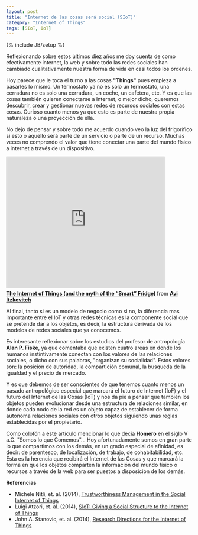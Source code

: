 ```yaml
---
layout: post
title: "Internet de las cosas será social (SIoT)"
category: "Internet of Things"
tags: [SIoT, IoT]
---
```

{% include JB/setup %}

Reflexionando sobre estos últimos diez años me doy cuenta de como efectivamente internet, la web y sobre todo las redes sociales han cambiado cualitativamente nuestra forma de vida en casi todos los ordenes. 

Hoy parece que le toca el turno a las cosas **"Things"** pues empieza a pasarles lo mismo. Un termostato ya no es solo un termostato, una cerradura no es solo una cerradura, un coche, un cafetera, etc. Y es que las cosas también quieren conectarse a Internet, o mejor dicho, queremos descubrir, crear y gestionar nuevas redes de recursos sociales con estas cosas. Curioso cuanto menos ya que esto es parte de nuestra propia naturaleza o una proyección de ella.

No dejo de pensar y sobre todo me acuerdo cuando veo la luz del frigorífico si esto o aquello será parte de un servicio o parte de un recurso. Muchas veces no comprendo el valor que tiene conectar una parte del mundo físico a internet a través de un dispositivo. 

<iframe src="http://www.slideshare.net/slideshow/embed_code/25061404" width="427" height="356" frameborder="0" marginwidth="0" marginheight="0" scrolling="no" style="border:1px solid #CCC; border-width:1px 1px 0; margin-bottom:5px; max-width: 100%;" allowfullscreen> </iframe> <div style="margin-bottom:5px"> <strong> <a href="https://www.slideshare.net/xgmedia/io-t-uxsalon01web" title="The Internet of Things (and the myth of the “Smart” Fridge)" target="_blank">The Internet of Things (and the myth of the “Smart” Fridge)</a> </strong> from <strong><a href="http://www.slideshare.net/xgmedia" target="_blank">Avi Itzkovitch</a></strong> </div>

Al final, tanto si es un modelo de negocio como si no, la diferencia mas importante entre el IoT y otras redes técnicas es la componente social que se pretende dar a los objetos, es decir, la estructura derivada de los modelos de redes sociales que ya conocemos.

Es interesante reflexionar sobre los estudios del profesor de antropología **Alan P. Fiske**, ya que comentaba que existen cuatro areas en donde los humanos instintivamente conectan con los valores de las relaciones sociales, o dicho con sus palabras, "organizan su socialidad". Estos valores son: la posición de autoridad, la compartición comunal, la busqueda de la igualdad y el precio de mercado. 

Y es que debemos de ser conscientes de que tenemos cuanto menos un pasado antropológico especial que marcará el futuro de Internet (IoF) y el futuro del Internet de las Cosas (IoT) y nos da pie a pensar que también los objetos pueden evolucionar desde una estructura de relaciones similar, en donde cada nodo de la red es un objeto capaz de establecer de forma autonoma relaciones sociales con otros objetos siguiendo unas reglas establecidas por el propietario.

Como colofón a este artículo mencionar lo que decía **Homero** en el siglo V a.C. "Somos lo que Comemos"... Hoy afortunadamente somos en gran parte lo que compartimos con los demás, en un grado especial de afinidad, es decir: de parentesco, de localización, de trabajo, de cohabitabilidad, etc.  Esta es la herencia que recibirá el Internet de las Cosas y que marcará la forma en que los objetos comparten la información del mundo físico o recursos a través de la web para ser puestos a disposición de los demás.


**Referencias**

- Michele Nitli, et. al. (2014), [Trustworthiness Management in the Social Internet of Things](http://ieeexplore.ieee.org/xpl/login.jsp?tp=&arnumber=6547148&url=http%3A%2F%2Fieeexplore.ieee.org%2Fiel7%2F69%2F6814899%2F06547148.pdf%3Farnumber%3D6547148)
- Luigi Atzori, et. al. (2014), [SIoT: Giving a Social Structure to the Internet of Things](http://ieeexplore.ieee.org/xpl/login.jsp?tp=&arnumber=6042288&url=http%3A%2F%2Fieeexplore.ieee.org%2Fxpls%2Fabs_all.jsp%3Farnumber%3D6042288)
- John A. Stanovic, et. al. (2014), [Research Directions for the Internet of Things](http://ieeexplore.ieee.org/xpl/login.jsp?tp=&arnumber=6774858&url=http%3A%2F%2Fieeexplore.ieee.org%2Fiel7%2F6488907%2F6702522%2F06774858.pdf%3Farnumber%3D6774858)

